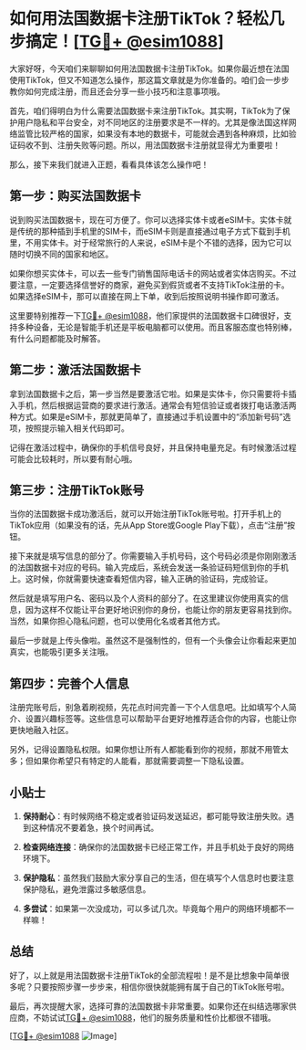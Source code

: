 # 如何用法国数据卡注册TikTok？轻松几步搞定！[[TG💪+ @esim1088](https://t.me/s/esim1088)]

大家好呀，今天咱们来聊聊如何用法国数据卡注册TikTok。如果你最近想在法国使用TikTok，但又不知道怎么操作，那这篇文章就是为你准备的。咱们会一步步教你如何完成注册，而且还会分享一些小技巧和注意事项哦。

首先，咱们得明白为什么需要法国数据卡来注册TikTok。其实啊，TikTok为了保护用户隐私和平台安全，对不同地区的注册要求是不一样的。尤其是像法国这样网络监管比较严格的国家，如果没有本地的数据卡，可能就会遇到各种麻烦，比如验证码收不到、注册失败等问题。所以，用法国数据卡注册就显得尤为重要啦！

那么，接下来我们就进入正题，看看具体该怎么操作吧！

## 第一步：购买法国数据卡

说到购买法国数据卡，现在可方便了。你可以选择实体卡或者eSIM卡。实体卡就是传统的那种插到手机里的SIM卡，而eSIM卡则是直接通过电子方式下载到手机里，不用实体卡。对于经常旅行的人来说，eSIM卡是个不错的选择，因为它可以随时切换不同的国家和地区。

如果你想买实体卡，可以去一些专门销售国际电话卡的网站或者实体店购买。不过要注意，一定要选择信誉好的商家，避免买到假货或者不支持TikTok注册的卡。如果选择eSIM卡，那可以直接在网上下单，收到后按照说明书操作即可激活。

这里要特别推荐一下[TG💪+ @esim1088](https://t.me/s/esim1088)，他们家提供的法国数据卡口碑很好，支持多种设备，无论是智能手机还是平板电脑都可以使用。而且客服态度也特别棒，有什么问题都能及时解答。

## 第二步：激活法国数据卡

拿到法国数据卡之后，第一步当然是要激活它啦。如果是实体卡，你只需要将卡插入手机，然后根据运营商的要求进行激活。通常会有短信验证或者拨打电话激活两种方式。如果是eSIM卡，那就更简单了，直接通过手机设置中的“添加新号码”选项，按照提示输入相关代码即可。

记得在激活过程中，确保你的手机信号良好，并且保持电量充足。有时候激活过程可能会比较耗时，所以要有耐心哦。

## 第三步：注册TikTok账号

当你的法国数据卡成功激活后，就可以开始注册TikTok账号啦。打开手机上的TikTok应用（如果没有的话，先从App Store或Google Play下载），点击“注册”按钮。

接下来就是填写信息的部分了。你需要输入手机号码，这个号码必须是你刚刚激活的法国数据卡对应的号码。输入完成后，系统会发送一条验证码短信到你的手机上。这时候，你就需要快速查看短信内容，输入正确的验证码，完成验证。

然后就是填写用户名、密码以及个人资料的部分了。在这里建议你使用真实的信息，因为这样不仅能让平台更好地识别你的身份，也能让你的朋友更容易找到你。当然，如果你担心隐私问题，也可以使用化名或者其他方式。

最后一步就是上传头像啦。虽然这不是强制性的，但有一个头像会让你看起来更加真实，也能吸引更多关注哦。

## 第四步：完善个人信息

注册完账号后，别急着刷视频，先花点时间完善一下个人信息吧。比如填写个人简介、设置兴趣标签等。这些信息可以帮助平台更好地推荐适合你的内容，也能让你更快地融入社区。

另外，记得设置隐私权限。如果你想让所有人都能看到你的视频，那就不用管太多；但如果你希望只有特定的人能看，那就需要调整一下隐私设置。

## 小贴士

1. **保持耐心**：有时候网络不稳定或者验证码发送延迟，都可能导致注册失败。遇到这种情况不要着急，换个时间再试。
   
2. **检查网络连接**：确保你的法国数据卡已经正常工作，并且手机处于良好的网络环境下。

3. **保护隐私**：虽然我们鼓励大家分享自己的生活，但在填写个人信息时也要注意保护隐私，避免泄露过多敏感信息。

4. **多尝试**：如果第一次没成功，可以多试几次。毕竟每个用户的网络环境都不一样嘛！

## 总结

好了，以上就是用法国数据卡注册TikTok的全部流程啦！是不是比想象中简单很多呢？只要按照步骤一步步来，相信你很快就能拥有属于自己的TikTok账号啦。

最后，再次提醒大家，选择可靠的法国数据卡非常重要。如果你还在纠结选哪家供应商，不妨试试[TG💪+ @esim1088](https://t.me/s/esim1088)，他们的服务质量和性价比都很不错哦。

[[TG💪+ @esim1088](https://t.me/s/esim1088) ![Image](https://i.postimg.cc/4NQfJmqS/Snipaste-2025-05-13-00-14-12.png)]